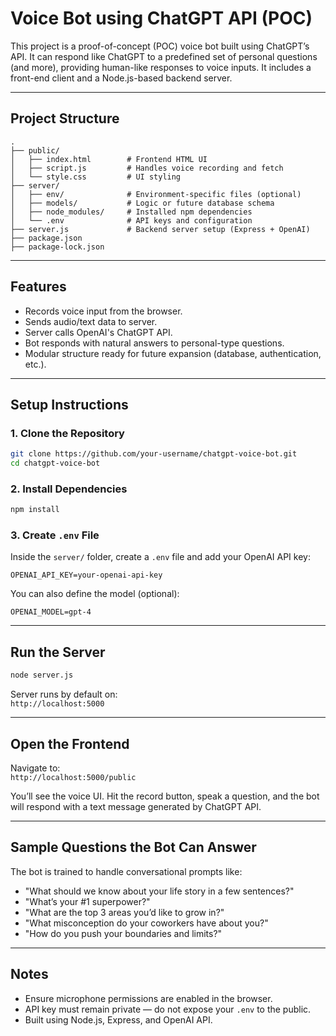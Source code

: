 
#  Voice Bot using ChatGPT API (POC)

This project is a proof-of-concept (POC) voice bot built using ChatGPT’s API. It can respond like ChatGPT to a predefined set of personal questions (and more), providing human-like responses to voice inputs. It includes a front-end client and a Node.js-based backend server.

---

## Project Structure

```
.
├── public/
│   ├── index.html        # Frontend HTML UI
│   ├── script.js         # Handles voice recording and fetch
│   └── style.css         # UI styling
├── server/
│   ├── env/              # Environment-specific files (optional)
│   ├── models/           # Logic or future database schema
│   ├── node_modules/     # Installed npm dependencies
│   └── .env              # API keys and configuration
├── server.js             # Backend server setup (Express + OpenAI)
├── package.json
├── package-lock.json
```

---

## Features

- Records voice input from the browser.
- Sends audio/text data to server.
- Server calls OpenAI's ChatGPT API.
- Bot responds with natural answers to personal-type questions.
- Modular structure ready for future expansion (database, authentication, etc.).

---

## Setup Instructions

### 1. Clone the Repository

```bash
git clone https://github.com/your-username/chatgpt-voice-bot.git
cd chatgpt-voice-bot
```

### 2. Install Dependencies

```bash
npm install
```

### 3. Create `.env` File

Inside the `server/` folder, create a `.env` file and add your OpenAI API key:

```env
OPENAI_API_KEY=your-openai-api-key
```

You can also define the model (optional):

```env
OPENAI_MODEL=gpt-4
```

---

##  Run the Server

```bash
node server.js
```

Server runs by default on:  
`http://localhost:5000`

---

## Open the Frontend

Navigate to:  
`http://localhost:5000/public`

You’ll see the voice UI. Hit the record button, speak a question, and the bot will respond with a text message generated by ChatGPT API.

---

## Sample Questions the Bot Can Answer

The bot is trained to handle conversational prompts like:

- "What should we know about your life story in a few sentences?"
- "What’s your #1 superpower?"
- "What are the top 3 areas you’d like to grow in?"
- "What misconception do your coworkers have about you?"
- "How do you push your boundaries and limits?"

---

## Notes

- Ensure microphone permissions are enabled in the browser.
- API key must remain private — do not expose your `.env` to the public.
- Built using Node.js, Express, and OpenAI API.
